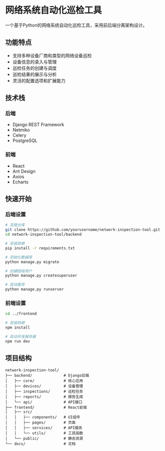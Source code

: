 # 网络系统自动化巡检工具

一个基于Python的网络系统自动化巡检工具，采用前后端分离架构设计。

## 功能特点

- 支持多种设备厂商和类型的网络设备巡检
- 设备信息的录入与管理
- 巡检任务的创建与调度
- 巡检结果的展示与分析
- 灵活的配置选项和扩展能力

## 技术栈

### 后端
- Django REST Framework
- Netmiko
- Celery
- PostgreSQL

### 前端
- React
- Ant Design
- Axios
- Echarts

## 快速开始

### 后端设置
```bash
# 克隆仓库
git clone https://github.com/yourusername/network-inspection-tool.git
cd network-inspection-tool/backend

# 安装依赖
pip install -r requirements.txt

# 初始化数据库
python manage.py migrate

# 创建超级用户
python manage.py createsuperuser

# 启动服务
python manage.py runserver
```

### 前端设置
```bash
cd ../frontend

# 安装依赖
npm install

# 启动开发服务器
npm run dev
```

## 项目结构
```
network-inspection-tool/
├── backend/              # Django后端
│   ├── core/             # 核心应用
│   ├── devices/          # 设备管理
│   ├── inspections/      # 巡检任务
│   ├── reports/          # 报告生成
│   └── api/              # API接口
├── frontend/             # React前端
│   ├── src/
│   │   ├── components/   # UI组件
│   │   ├── pages/        # 页面
│   │   ├── services/     # API服务
│   │   └── utils/        # 工具函数
│   └── public/           # 静态资源
└── docs/                 # 文档
``` 